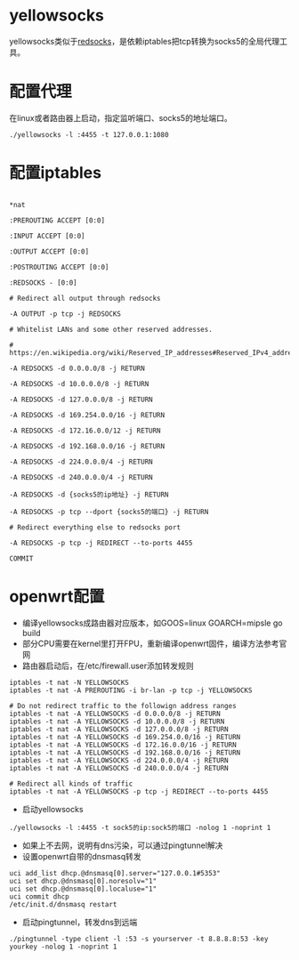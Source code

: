# yellowsocks
yellowsocks类似于[redsocks](https://github.com/darkk/redsocks)，是依赖iptables把tcp转换为socks5的全局代理工具。

# 配置代理
在linux或者路由器上启动，指定监听端口、socks5的地址端口。
```
./yellowsocks -l :4455 -t 127.0.0.1:1080
```
# 配置iptables
```

*nat

:PREROUTING ACCEPT [0:0]

:INPUT ACCEPT [0:0]

:OUTPUT ACCEPT [0:0]

:POSTROUTING ACCEPT [0:0]

:REDSOCKS - [0:0]

# Redirect all output through redsocks

-A OUTPUT -p tcp -j REDSOCKS

# Whitelist LANs and some other reserved addresses.

# https://en.wikipedia.org/wiki/Reserved_IP_addresses#Reserved_IPv4_addresses

-A REDSOCKS -d 0.0.0.0/8 -j RETURN

-A REDSOCKS -d 10.0.0.0/8 -j RETURN

-A REDSOCKS -d 127.0.0.0/8 -j RETURN

-A REDSOCKS -d 169.254.0.0/16 -j RETURN

-A REDSOCKS -d 172.16.0.0/12 -j RETURN

-A REDSOCKS -d 192.168.0.0/16 -j RETURN

-A REDSOCKS -d 224.0.0.0/4 -j RETURN

-A REDSOCKS -d 240.0.0.0/4 -j RETURN

-A REDSOCKS -d {socks5的ip地址} -j RETURN

-A REDSOCKS -p tcp --dport {socks5的端口} -j RETURN

# Redirect everything else to redsocks port

-A REDSOCKS -p tcp -j REDIRECT --to-ports 4455

COMMIT

```

# openwrt配置
* 编译yellowsocks成路由器对应版本，如GOOS=linux GOARCH=mipsle go build
* 部分CPU需要在kernel里打开FPU，重新编译openwrt固件，编译方法参考官网
* 路由器启动后，在/etc/firewall.user添加转发规则
```
iptables -t nat -N YELLOWSOCKS
iptables -t nat -A PREROUTING -i br-lan -p tcp -j YELLOWSOCKS

# Do not redirect traffic to the followign address ranges
iptables -t nat -A YELLOWSOCKS -d 0.0.0.0/8 -j RETURN
iptables -t nat -A YELLOWSOCKS -d 10.0.0.0/8 -j RETURN
iptables -t nat -A YELLOWSOCKS -d 127.0.0.0/8 -j RETURN
iptables -t nat -A YELLOWSOCKS -d 169.254.0.0/16 -j RETURN
iptables -t nat -A YELLOWSOCKS -d 172.16.0.0/16 -j RETURN
iptables -t nat -A YELLOWSOCKS -d 192.168.0.0/16 -j RETURN
iptables -t nat -A YELLOWSOCKS -d 224.0.0.0/4 -j RETURN
iptables -t nat -A YELLOWSOCKS -d 240.0.0.0/4 -j RETURN

# Redirect all kinds of traffic
iptables -t nat -A YELLOWSOCKS -p tcp -j REDIRECT --to-ports 4455
```
* 启动yellowsocks
```
./yellowsocks -l :4455 -t sock5的ip:sock5的端口 -nolog 1 -noprint 1
```
* 如果上不去网，说明有dns污染，可以通过pingtunnel解决
* 设置openwrt自带的dnsmasq转发
```
uci add_list dhcp.@dnsmasq[0].server="127.0.0.1#5353"
uci set dhcp.@dnsmasq[0].noresolv="1"
uci set dhcp.@dnsmasq[0].localuse="1"
uci commit dhcp
/etc/init.d/dnsmasq restart
```
* 启动pingtunnel，转发dns到远端
```
./pingtunnel -type client -l :53 -s yourserver -t 8.8.8.8:53 -key yourkey -nolog 1 -noprint 1
```
